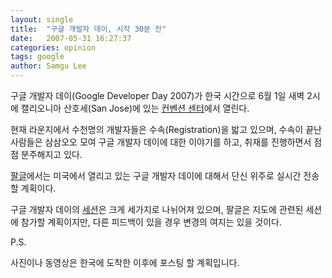 ```yaml
---
layout: single
title:  "구글 개발자 데이, 시작 30분 전"
date:   2007-05-31 16:27:37
categories: opinion
tags: google
author: Samgu Lee
---
```

구글 개발자 데이(Google Developer Day 2007)가 한국 시간으로 6월 1일 새벽 2시에 캘리오니아 산호세(San Jose)에 있는 [컨벤션 센터](http://maps.google.com/maps?f=l&hl=en&q=Hotels&near=408+Almaden+Blvd.,+San+Jose,+CA&ie=UTF8&ll=37.329748,-121.888096&spn=0.011517,0.022488&z=16&om=1)에서 열린다.

현재 라운지에서 수천명의 개발자들은 수속(Registration)을 밟고 있으며, 수속이 끝난 사람들은 삼삼오오 모여 구글 개발자 데이에 대한 이야기를 하고, 취재를 진행하면서 점점 분주해지고 있다.

[팔글](https://www.palgle.com/)에서는 미국에서 열리고 있는 구글 개발자 데이에 대해서 단신 위주로 실시간 전송할 계획이다.

구글 개발자 데이의 [세션](http://code.google.com/events/developerday/mv-sessions.html)은 크게 세가지로 나뉘어져 있으며, 팔글은 지도에 관련된 세션에 참가할 계획이지만, 다른 피드백이 있을 경우 변경의 여지는 있을 것이다.

P.S.

사진이나 동영상은 한국에 도착한 이후에 포스팅 할 계획입니다.
